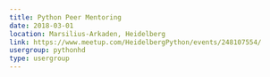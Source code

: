 ```yaml
---
title: Python Peer Mentoring
date: 2018-03-01
location: Marsilius-Arkaden, Heidelberg
link: https://www.meetup.com/HeidelbergPython/events/248107554/
usergroup: pythonhd
type: usergroup
---
```

